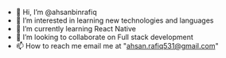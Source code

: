 - 👋 Hi, I’m @ahsanbinrafiq
- 👀 I’m interested in learning new technologies and languages
- 🌱 I’m currently learning React Native
- 💞️ I’m looking to collaborate on Full stack development
- 📫 How to reach me email me at "ahsan.rafiq531@gmail.com"

<!---
ahsanbinrafiq/ahsanbinrafiq is a ✨ special ✨ repository because its `README.md` (this file) appears on your GitHub profile.
You can click the Preview link to take a look at your changes.
--->
